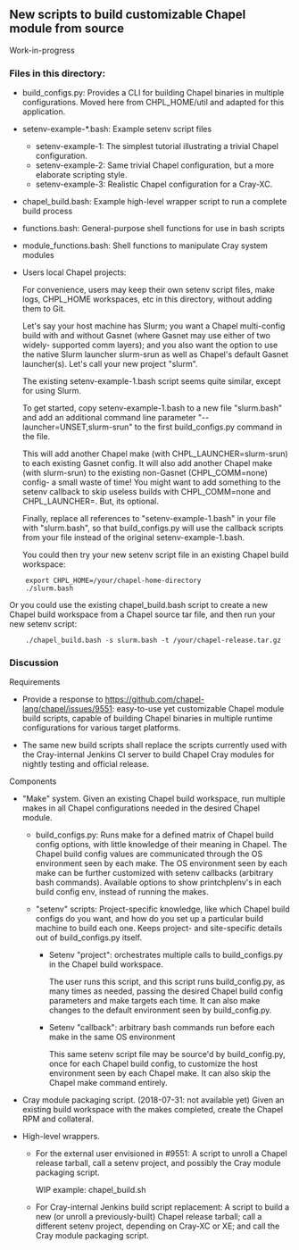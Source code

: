 ## New scripts to build customizable Chapel module from source

Work-in-progress

### Files in this directory:

* build_configs.py:
  Provides a CLI for building Chapel binaries in multiple configurations.
  Moved here from CHPL_HOME/util and adapted for this application.

* setenv-example-*.bash:
  Example setenv script files
  - setenv-example-1: The simplest tutorial illustrating a trivial Chapel configuration.
  - setenv-example-2: Same trivial Chapel configuration, but a more elaborate scripting style.
  - setenv-example-3: Realistic Chapel configuration for a Cray-XC.

* chapel_build.bash:
  Example high-level wrapper script to run a complete build process

* functions.bash: General-purpose shell functions for use in bash scripts

* module_functions.bash: Shell functions to manipulate Cray system modules

* Users local Chapel projects:

  For convenience, users may keep their own setenv script files, make
  logs, CHPL_HOME workspaces, etc in this directory, without adding
  them to Git.

  Let's say your host machine has Slurm; you want a Chapel multi-config
  build with and without Gasnet (where Gasnet may use either of two widely-
  supported comm layers); and you also want the option to use the native
  Slurm launcher slurm-srun as well as Chapel's default Gasnet launcher(s).
  Let's call your new project "slurm".

  The existing setenv-example-1.bash script seems quite similar, except for
  using Slurm.

  To get started, copy setenv-example-1.bash to a new file "slurm.bash" and
  add an additional command line parameter "--launcher=UNSET,slurm-srun" to
  the first build_configs.py command in the file.

  This will add another Chapel make (with CHPL_LAUNCHER=slurm-srun) to each
  existing Gasnet config. It will also add another Chapel make (with slurm-srun)
  to the existing non-Gasnet (CHPL_COMM=none) config- a small waste of time!
  You might want to add something to the setenv callback to skip useless builds
  with CHPL_COMM=none and CHPL_LAUNCHER=<any non-null value>. But, its optional.

  Finally, replace all references to "setenv-example-1.bash" in your file with
  "slurm.bash", so that build_configs.py will use the callback scripts from your
  file instead of the original setenv-example-1.bash.

  You could then try your new setenv script file in an existing Chapel build
  workspace:

```
    export CHPL_HOME=/your/chapel-home-directory
    ./slurm.bash
```

  Or you could use the existing chapel_build.bash script to create a new Chapel
  build workspace from a Chapel source tar file, and then run your new setenv
  script:

```
    ./chapel_build.bash -s slurm.bash -t /your/chapel-release.tar.gz
```


### Discussion

Requirements

* Provide a response to https://github.com/chapel-lang/chapel/issues/9551:
  easy-to-use yet customizable Chapel module build scripts, capable of
  building Chapel binaries in multiple runtime configurations for various
  target platforms.

* The same new build scripts shall replace the scripts currently used with
  the Cray-internal Jenkins CI server to build Chapel Cray modules for
  nightly testing and official release.

Components

* "Make" system. Given an existing Chapel build workspace, run multiple makes
  in all Chapel configurations needed in the desired Chapel module.

  * build_configs.py:
    Runs make for a defined matrix of Chapel build config options, with
    little knowledge of their meaning in Chapel.
    The Chapel build config values are communicated through the OS environment
    seen by each make.
    The OS environment seen by each make can be further customized with setenv
    callbacks (arbitrary bash commands).
    Available options to show printchplenv's in each build config env, instead
    of running the makes.

  * "setenv" scripts:
    Project-specific knowledge, like which Chapel build configs do you want,
    and how do you set up a particular build machine to build each one.
    Keeps project- and site-specific details out of build_configs.py itself.

    - Setenv "project": orchestrates multiple calls to build_configs.py in the
      Chapel build workspace.

      The user runs this script, and this script runs build_config.py,
      as many times as needed, passing the desired Chapel build config
      parameters and make targets each time. It can also make changes
      to the default environment seen by build_config.py.

    - Setenv "callback": arbitrary bash commands run before each make in the
      same OS environment

      This same setenv script file may be source'd by build_config.py, once
      for each Chapel build config, to customize the host environment seen by
      each Chapel make. It can also skip the Chapel make command entirely.

* Cray module packaging script. (2018-07-31: not available yet)
  Given an existing build workspace with the makes completed, create the
  Chapel RPM and collateral.

* High-level wrappers.

  * For the external user envisioned in #9551:
    A script to unroll a Chapel release tarball, call a setenv project, and
    possibly the Cray module packaging script.

    WIP example: chapel_build.sh

  * For Cray-internal Jenkins build script replacement:
    A script to build a new (or unroll a previously-built) Chapel release tarball;
    call a different setenv project, depending on Cray-XC or XE; and
    call the Cray module packaging script.


